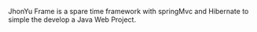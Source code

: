 JhonYu Frame is a spare time framework with springMvc and Hibernate to simple the develop a Java Web Project.
